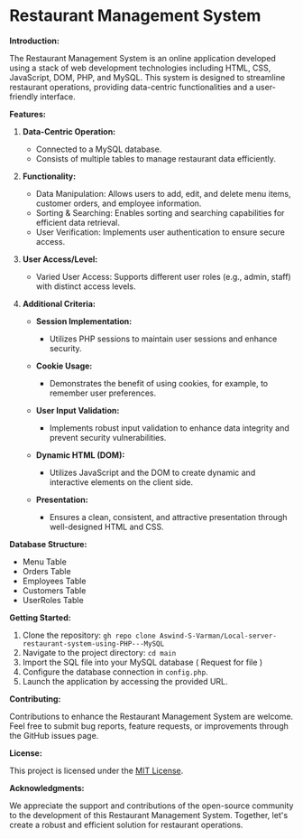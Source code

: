 # Restaurant Management System

**Introduction:**

The Restaurant Management System is an online application developed using a stack of web development technologies including HTML, CSS, JavaScript, DOM, PHP, and MySQL. This system is designed to streamline restaurant operations, providing data-centric functionalities and a user-friendly interface.

**Features:**

1. **Data-Centric Operation:**
   - Connected to a MySQL database.
   - Consists of multiple tables to manage restaurant data efficiently.

2. **Functionality:**
   - Data Manipulation: Allows users to add, edit, and delete menu items, customer orders, and employee information.
   - Sorting & Searching: Enables sorting and searching capabilities for efficient data retrieval.
   - User Verification: Implements user authentication to ensure secure access.

3. **User Access/Level:**
   - Varied User Access: Supports different user roles (e.g., admin, staff) with distinct access levels.

4. **Additional Criteria:**
   - **Session Implementation:**
     - Utilizes PHP sessions to maintain user sessions and enhance security.

   - **Cookie Usage:**
     - Demonstrates the benefit of using cookies, for example, to remember user preferences.

   - **User Input Validation:**
     - Implements robust input validation to enhance data integrity and prevent security vulnerabilities.

   - **Dynamic HTML (DOM):**
     - Utilizes JavaScript and the DOM to create dynamic and interactive elements on the client side.

   - **Presentation:**
     - Ensures a clean, consistent, and attractive presentation through well-designed HTML and CSS.

**Database Structure:**
  
- Menu Table
- Orders Table
- Employees Table
- Customers Table
- UserRoles Table

**Getting Started:**

1. Clone the repository: `gh repo clone Aswind-S-Varman/Local-server-restaurant-system-using-PHP---MySQL`
2. Navigate to the project directory: `cd main`
3. Import the SQL file into your MySQL database ( Request for file )
4. Configure the database connection in `config.php`.
5. Launch the application by accessing the provided URL.

**Contributing:**

Contributions to enhance the Restaurant Management System are welcome. Feel free to submit bug reports, feature requests, or improvements through the GitHub issues page.

**License:**

This project is licensed under the [MIT License](LICENSE).

**Acknowledgments:**

We appreciate the support and contributions of the open-source community to the development of this Restaurant Management System. Together, let's create a robust and efficient solution for restaurant operations.
